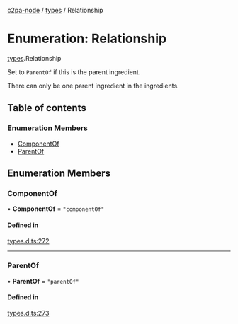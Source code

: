 [c2pa-node](../README.md) / [types](../modules/types.md) / Relationship

# Enumeration: Relationship

[types](../modules/types.md).Relationship

Set to `ParentOf` if this is the parent ingredient.

There can only be one parent ingredient in the ingredients.

## Table of contents

### Enumeration Members

- [ComponentOf](types.Relationship.md#componentof)
- [ParentOf](types.Relationship.md#parentof)

## Enumeration Members

### ComponentOf

• **ComponentOf** = ``"componentOf"``

#### Defined in

[types.d.ts:272](https://github.com/contentauth/c2pa-node/blob/deea764/js-src/types.d.ts#L272)

___

### ParentOf

• **ParentOf** = ``"parentOf"``

#### Defined in

[types.d.ts:273](https://github.com/contentauth/c2pa-node/blob/deea764/js-src/types.d.ts#L273)
